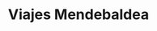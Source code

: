 ---
title: "Viajes Mendebaldea"
url: /pamplona-iruna/viajes-mendebaldea/
shop: agencia de viajes
---